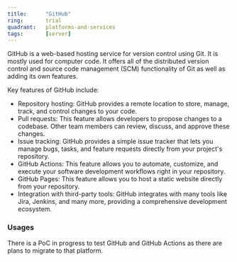 ```yaml
---
title:      "GitHub"
ring:       trial
quadrant:   platforms-and-services
tags:       [server]
---
```


GitHub is a web-based hosting service for version control using Git. It is mostly used for computer code. It offers all of the distributed version control and source code management (SCM) functionality of Git as well as adding its own features.

Key features of GitHub include:

- Repository hosting: GitHub provides a remote location to store, manage, track, and control changes to your code.
- Pull requests: This feature allows developers to propose changes to a codebase. Other team members can review, discuss, and approve these changes.
- Issue tracking: GitHub provides a simple issue tracker that lets you manage bugs, tasks, and feature requests directly from your project's repository.
- GitHub Actions: This feature allows you to automate, customize, and execute your software development workflows right in your repository.
- GitHub Pages: This feature allows you to host a static website directly from your repository.
- Integration with third-party tools: GitHub integrates with many tools like Jira, Jenkins, and many more, providing a comprehensive development ecosystem.

### Usages
There is a PoC in progress to test GitHub and GitHub Actions as there are plans to migrate to that platform.